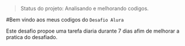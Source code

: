 >Status do projeto: Analisando e melhorando codigos.

#Bem vindo aos meus codigos do `Desafio Alura`

Este desafio propoe uma tarefa diaria durante 7 dias afim de melhorar a pratica do desafiado.